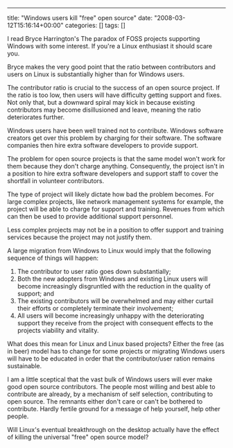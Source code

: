 ---
title: "Windows users kill "free" open source"
date: "2008-03-12T15:16:14+00:00"
categories: []
tags: []

I read Bryce Harrington's The paradox of FOSS projects supporting Windows with some interest. If you're a Linux enthusiast it should scare you.

Bryce makes the very good point that the ratio between contributors and users on Linux is substantially higher than for Windows users.

The contributor ratio is crucial to the success of an open source project. If the ratio is too low, then users will have difficulty getting support and fixes. Not only that, but a downward spiral may kick in because existing contributors may become disillusioned and leave, meaning the ratio deteriorates further.

Windows users have been well trained not to contribute. Windows software creators get over this problem by charging for their software. The software companies then hire extra software developers to provide support.

The problem for open source projects is that the same model won't work for them because they don't charge anything. Consequently, the project isn't in a position to hire extra software developers and support staff to cover the shortfall in volunteer contributors.

The type of project will likely dictate how bad the problem becomes. For large complex projects, like network management systems for example, the project will be able to charge for support and training. Revenues from which can then be used to provide additional support personnel.

Less complex projects may not be in a position to offer support and training services because the project may not justify them.

A large migration from Windows to Linux would imply that the following sequence of things will happen:
<ol>
	<li>The contributor to user ratio goes down substantially;</li>
	<li>Both the new adopters from Windows and existing Linux users will become increasingly disgruntled with the reduction in the quality of support; and</li>
	<li>The existing contributors will be overwhelmed and may either curtail their efforts or completely terminate their involvement;</li>
	<li>All users will become increasingly unhappy with the deteriorating support they receive from the project with consequent effects to the projects viability and vitality.</li>
</ol>
What does this mean for Linux and Linux based projects? Either the free (as in beer) model has to change for some projects or migrating Windows users will have to be educated in order that the contributor/user ration remains sustainable.

I am a little sceptical that the vast bulk of Windows users will ever make good open source contributors. The people most willing and best able to contribute are already, by a mechanism of self selection, contributing to open source. The remnants either don't care or can't be bothered to contribute. Hardly fertile ground for a message of help yourself, help other people.

Will Linux's eventual breakthrough on the desktop actually have the effect of killing the universal "free" open source model?
